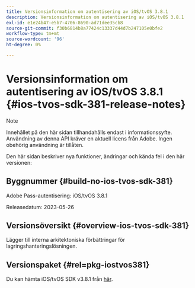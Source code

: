 ```yaml
---
title: Versionsinformation om autentisering av iOS/tvOS 3.8.1
description: Versionsinformation om autentisering av iOS/tvOS 3.8.1
exl-id: e1e24b47-e5b7-4706-8690-ad71dee35cb8
source-git-commit: f30b6814b8a77424c13337d44d7b247105e0bfe2
workflow-type: tm+mt
source-wordcount: '96'
ht-degree: 0%

---
```


# Versionsinformation om autentisering av iOS/tvOS 3.8.1 {#ios-tvos-sdk-381-release-notes}

>[!NOTE]
>
>Innehållet på den här sidan tillhandahålls endast i informationssyfte. Användning av denna API kräver en aktuell licens från Adobe. Ingen obehörig användning är tillåten.

Den här sidan beskriver nya funktioner, ändringar och kända fel i den här versionen:

## Byggnummer {#build-no-ios-tvos-sdk-381}

Adobe Pass-autentisering: iOS/tvOS 3.8.1

Releasedatum: 2023-05-26



## Versionsöversikt {#overview-ios-tvos-sdk-381}

Lägger till interna arkitektoniska förbättringar för lagringshanteringslösningen.

## Versionspaket {#rel=pkg-iostvos381}

Du kan hämta iOS/tvOS SDK v3.8.1 från [här](https://tve.zendesk.com/hc/en-us/articles/204963209).
